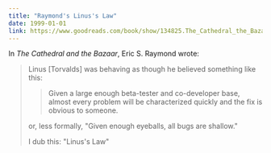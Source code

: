```yaml
---
title: "Raymond's Linus's Law"
date: 1999-01-01
link: https://www.goodreads.com/book/show/134825.The_Cathedral_the_Bazaar
---
```


In _The Cathedral and the Bazaar_, Eric S. Raymond wrote:

> Linus [Torvalds] was behaving as though he believed something like this:
>
> > Given a large enough beta-tester and co-developer base, almost every problem will be characterized quickly and the fix is obvious to someone.
>
> or, less formally, "Given enough eyeballs, all bugs are shallow."
>
> I dub this: "Linus's Law"


